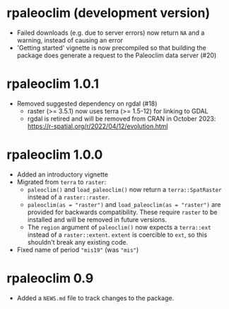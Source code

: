 # rpaleoclim (development version)

* Failed downloads (e.g. due to server errors) now return `NA` and a warning,
  instead of causing an error
* 'Getting started' vignette is now precompiled so that building the package does
  generate a request to the Paleoclim data server (#20)

# rpaleoclim 1.0.1

* Removed suggested dependency on rgdal (#18)
  * raster (>= 3.5.1) now uses terra (>= 1.5-12) for linking to GDAL
  * rgdal is retired and will be removed from CRAN in October 2023: https://r-spatial.org/r/2022/04/12/evolution.html

# rpaleoclim 1.0.0

* Added an introductory vignette
* Migrated from `terra` to `raster`:
  * `paleoclim()` and `load_paleoclim()` now return a `terra::SpatRaster`
    instead of a `raster::raster`.
  * `paleoclim(as = "raster")` and `load_paleoclim(as = "raster")` are provided
    for backwards compatibility. These require `raster` to be installed and will
    be removed in future versions.
  * The `region` argument of `paleoclim()` now expects a `terra::ext` instead of
    a `raster::extent`. `extent` is coercible to `ext`, so this shouldn't
    break any existing code.
* Fixed name of period `"mis19"` (was `"mis"`)

# rpaleoclim 0.9

* Added a `NEWS.md` file to track changes to the package.
